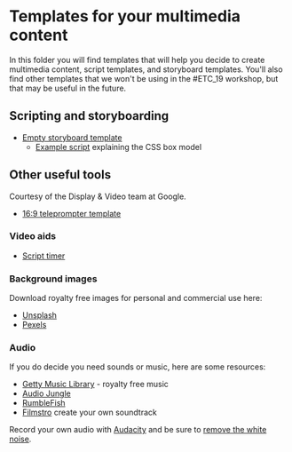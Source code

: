 # Templates for your multimedia content

In this folder you will find templates that will help you decide to create multimedia content,
script templates, and storyboard templates. You'll also find other templates that we won't be using
in the #ETC_19 workshop, but that may be useful in the future.

## Scripting and storyboarding

+ [Empty storyboard template](https://docs.google.com/document/d/1kw807NbNdMpSrf_-slQ0GMu3h7j6M6eu8ec3hX5nA4g/edit?usp=sharing)
   + [Example script](https://docs.google.com/document/d/12w3bYpdIUhxNfopWDSZh1detgXQaYWsLV_xOV4Bffu4/edit?usp=sharing) explaining the CSS box model

## Other useful tools

Courtesy of the Display & Video team at Google.

 + [16:9 teleprompter template](https://docs.google.com/presentation/d/1hHq-l3VhovboBNQn-VMe9ETwAAf5p0NGGgWYNzicDa0/edit?usp=sharing)
 
### Video aids

+ [Script timer](https://www.edgestudio.com/production/words-to-time-calculator) 

### Background images

Download royalty free images for personal and commercial use here:

+ [Unsplash](https://unsplash.com/)
+ [Pexels](https://www.pexels.com/)

### Audio

If you do decide you need sounds or music, here are some resources:

+ [Getty Music Library](https://www.gettyimages.com/music) - royalty free music
+ [Audio Jungle](https://audiojungle.net/)
+ [RumbleFish](https://search.rumblefish.com/)
+ [Filmstro](https://filmstro.com/) create your own soundtrack

Record your own audio with [Audacity](https://sourceforge.net/projects/audacity/) and be sure to [remove the white noise](https://theaudacitytopodcast.com/tap012-how-to-remove-noise-with-audacity/).
